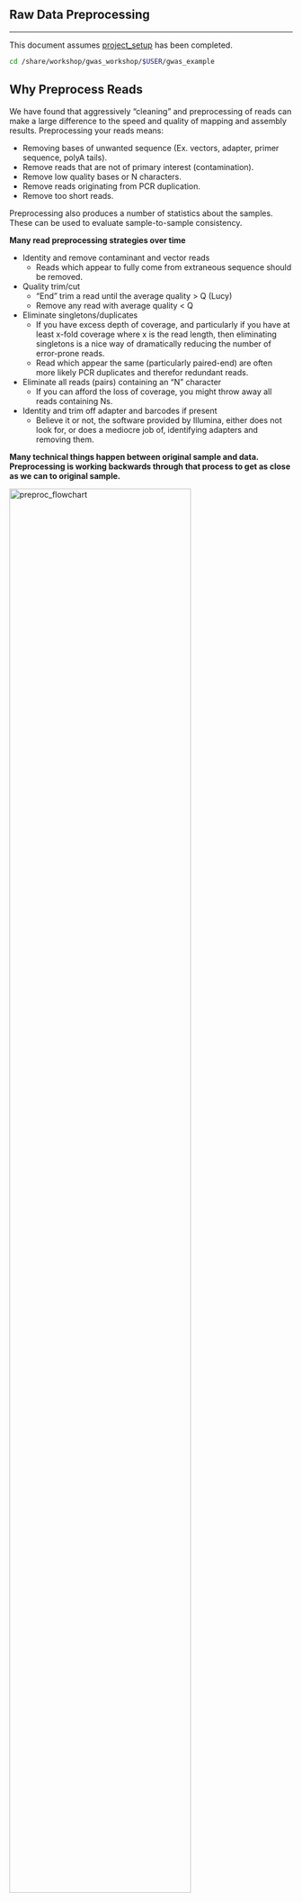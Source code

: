 ## Raw Data Preprocessing
-------------------------------------------------------

This document assumes [project_setup](./project_setup.md) has been completed.

```bash
cd /share/workshop/gwas_workshop/$USER/gwas_example
```

## Why Preprocess Reads

We have found that aggressively “cleaning” and preprocessing of reads can make a large difference to the speed and quality of mapping and assembly results. Preprocessing your reads means:

  * Removing bases of unwanted sequence (Ex. vectors, adapter, primer sequence, polyA tails).
  * Remove reads that are not of primary interest (contamination).
  * Remove low quality bases or N characters.
  * Remove reads originating from PCR duplication.
  * Remove too short reads.

Preprocessing also produces a number of statistics about the samples. These can be used to evaluate sample-to-sample consistency.

**Many read preprocessing strategies over time**

* Identity and remove contaminant and vector reads
  * Reads which appear to fully come from extraneous sequence should be removed.
* Quality trim/cut
  * “End” trim a read until the average quality > Q (Lucy)
  * Remove any read with average quality < Q
* Eliminate singletons/duplicates
  * If you have excess depth of coverage, and particularly if you have at least x-fold coverage where x is the read length, then eliminating singletons is a nice way of dramatically reducing the number of error-prone reads.
  * Read which appear the same (particularly paired-end) are often more likely PCR duplicates and therefor redundant reads.
* Eliminate all reads (pairs) containing an “N” character
  * If you can afford the loss of coverage, you might throw away all reads containing Ns.
* Identity and trim off adapter and barcodes if present
  * Believe it or not, the software provided by Illumina, either does not look for, or does a mediocre job of, identifying adapters and removing them.


**Many technical things happen between original sample and data. Preprocessing is working backwards through that process to get as close as we can to original sample.**

<img src="preproc_mm_figures/preproc_flowchart.png" alt="preproc_flowchart" width="80%"/>


In order to better understand and preprocess our data set (and to determine the types of problems we might encounter), it is a good idea to learn what type of library prep kit was used, and how it works.


1. Remove contaminants (at least PhiX).
1. Remove PCR duplicates.
1. Remove adapter sequences.
1. Trim sequences (5’ and 3’) by quality score (I like Q20)
1. Cleanup
  * Remove any reads that are less then the minimum length parameter
  * Produce preprocessing statistics


## HTStream Streamed Preprocessing of Sequence Data

HTStream is a suite of preprocessing applications for high throughput sequencing data (ex. Illumina). A fast C++ implementation, designed with discreet functionality that can be pipelined together using standard Unix piping.

Benefits Include:
  * No intermediate files, reducing storage footprint.
  * Reduced I/O, files are only read in and written out once to disk.
  * Handles both single end and paired end reads at the same time.
  * Applications process reads at the same time allowing for process parallelization.
  * Built on top of mature C++ Boost libraries to reduce bugs and memory leaks.
  * Designed following the philosophy of [Program Design in the UNIX Environment](https://onlinelibrary.wiley.com/doi/abs/10.1002/j.1538-7305.1984.tb00055.x).
  * Works with native Unix/Linux applications such as grep/sed/awk etc.
  * Can build a custom preprocessing pipeline to fit the specific expectation of the data.
  * A single JSON output per sample detailing the preprocessing statistics from each application.

HTStream achieves these benefits by using a tab delimited intermediate format that allows for streaming from application to application. This streaming creates some awesome efficiencies when preprocessing HTS data and makes it fully interoperable with other standard Linux tools.

#### A traditional preprocessing pipeline:

<img src="preproc_mm_figures/typical_pipeline.png" alt="typical_pipeline" width="80%"/>


#### An HTStream preprocessing pipline:
<img src="preproc_mm_figures/htstream_pipeline.png" alt="typical_pipeline" width="80%"/>


This approach also uses significantly less storage as there are no intermediate files. HTStream can do this by streaming a tab-delimited format called tab6.

Single end reads are 3 columns:

`read1id  read1seq  read1qual`

Paired end reads are 6 columns:

`read1id  read1seq  read1qual  read2id  read2seq  read2qual`


### HTStream applications

HTStream includes the following applications:

hts_AdapterTrimmer: Identify and remove adapter sequences.  
hts_CutTrim: Discreet 5' and/or 3' basepair trimming.  
hts_LengthFilter: Remove reads outside of min and/or max length.  
hts_NTrimmer: Extract the longest subsequence with no Ns.    
hts_Overlapper: Overlap paired end reads, removing adapters when present.  
hts_PolyATTrim: Identify and remove polyA/T sequence.  
hts_Primers: Identify and optionally remove 5' and/or 3' primer sequence.  
hts_QWindowTrim: 5' and/or 3' quality score base trimming using windows.  
hts_SeqScreener: Identify and remove/keep/count contaminants (default phiX).  
hts_Stats: Compute read stats.  
hts_SuperDeduper: Identify and remove PCR duplicates.  

The source code and pre-compiled binaries for Linux can be downloaded and installed [from the GitHub repository](https://github.com/s4hts/HTStream).

HTStream is also available on [Bioconda](https://bioconda.github.io/), and there is even an image on [Docker Hub](https://hub.docker.com/r/dzs74/htstream).

HTStream was designed to be extensible. We continue to add new preprocessing routines and welcome contributions from collaborators.

If you encounter any bugs or have suggestions for improvement, please post them to [issues](https://github.com/s4hts/HTStream/issues).

--------

# HTStream tutorial


### <font color='red'> Start Group Exercise 1: </font>

## Running HTStream

Let's run the first step of our HTStream preprocessing pipeline, which is always to gather basic stats on the read files. For now, we're only going to run one sample through the pipeline.

When building a new pipeline, it is almost always a good idea to use a small subset of the data in order to speed up development. A small sample of reads will take seconds to process and help you identify problems that may have only been apparent after hours of waiting for the full data set to process.


1. Let's start by first taking a small subsample of reads, so that our trial run through the pipeline goes really quickly.

    ```bash
    cd /share/workshop/gwas_workshop/$USER/gwas_example
    mkdir HTS_testing
    cd HTS_testing
    ```

    Then create a small dataset.

    ```bash
    zcat ../00-RawData/SL378587_S1_L001_R1_001.fastq.gz | head -4000 | gzip > SL378587_subset_R1.fastq.gz
    zcat ../00-RawData/SL378587_S1_L001_R2_001.fastq.gz | head -4000 | gzip > SL378587_subset_R2.fastq.gz
    ls -l
    ```

    So we ```zcat``` (uncompress and send to stdout), pipe ```|```  to ```head``` (param -4000) then pipe to ```gzip``` to recompress and name our files subset.

    * *How many reads are we going to analyze in our subset?*

1. Now we'll run our first preprocessing step ```hts_Stats```, first loading the module and then looking at help.

    ```bash
    cd /share/workshop/gwas_workshop/$USER/gwas_example/HTS_testing
    module load htstream
    hts_Stats --help
    ```

    <div class="output">
    jli@barbera:/share/workshop/gwas_workshop/jli/gwas_example$ hts_Stats --help
    HTStream <https://github.com/s4hts/HTStream> application: hts_Stats
    Version: v1.3.3
    The hts_Stats app produce basic statistics about the reads in a dataset.
      Including the basepair composition and number of bases Q30.
    
    Standard Options:
      -v [ --version ]                      Version print
      -h [ --help ]                         Prints help documentation
      -N [ --notes ] arg                    Notes for the stats JSON
      -L [ --stats-file ] arg (=stats.json)  Write to stats file name
      -A [ --append-stats-file ] arg        Append to stats file name
    
    Input Options [default: tab6 format on stdin]:
      -1 [ --read1-input ] arg              Read 1 paired end fastq input <space 
                                            separated for multiple files>
      -2 [ --read2-input ] arg              Read 2 paired end fastq input <space 
                                            separated for multiple files>
      -U [ --singleend-input ] arg          Single end read fastq input <space 
                                            separated for multiple files>
      -I [ --interleaved-input ] arg        Interleaved fastq input <space 
                                            separated for multiple files>
      -T [ --tab-input ] arg                Tab-delimited (tab6) input <space 
                                            separated for multiple files>
    
    hts_Stats Output Options [default: tab6 format to stdout]:
      -F [ --force ]                        Forces overwrite of files
      -u [ --uncompressed ]                 Output uncompressed (not gzipped) files
      -f [ --fastq-output ] arg             Output to Fastq files <PE AND/OR SE 
                                            files>
      -i [ --interleaved-output ] arg       Output to interleaved fastq files 
                                            <INTERLEAVED PE AND/OR SE files>
      -t [ --tab-output ] arg               Output to tab-delimited (tab6) file
      -z [ --unmapped-output ] arg          Output to unmapped sam file
    
    Application Specific Options:
    </div>  




    * *What version of hts_Stats is loaded?*


1. Now lets run ```hts_Stats``` and look at the output.

    ```bash
    hts_Stats -1 SL378587_subset_R1.fastq.gz \
              -2 SL378587_subset_R2.fastq.gz \
              -L SL378587.stats.json -f SL378587.stats
    ```

    * *What parameters did we use? What do they do?*


    ```bash
    ls -lah
    ```

    <div class="output">
    total 400K
    drwxrwsr-x 2 jli workshop   7 Jul 12 15:19 .
    drwxrwsr-x 9 jli workshop  11 Jul 12 15:16 ..
    -rw-rw-r-- 1 jli workshop 53K Jul 12 15:19 SL378587.stats.json
    -rw-rw-r-- 1 jli workshop 68K Jul 12 15:19 SL378587.stats_R1.fastq.gz
    -rw-rw-r-- 1 jli workshop 73K Jul 12 15:19 SL378587.stats_R2.fastq.gz
    -rw-rw-r-- 1 jli workshop 68K Jul 12 15:17 SL378587_subset_R1.fastq.gz
    -rw-rw-r-- 1 jli workshop 73K Jul 12 15:17 SL378587_subset_R2.fastq.gz
    </div>

    * *Which files were generated from hts\_Stats?*
    * *Did stats change any of the data (are the contents of SL378587.stats_R1.fastq.gz identical to SL378587_subset_R1.fastq.gz)?*

1. Lets look at the file **SL378587.stats.json**

    ```bash
    less -S SL378587.stats.json
    ```

    The logs generated by htstream are in [JSON](https://en.wikipedia.org/wiki/JSON) format, like a database format but meant to be readable.


1. Run ```hts_SeqScreener``` to remove PhiX contamination.

    ```bash
    hts_SeqScreener -1 SL378587_subset_R1.fastq.gz \
                    -2 SL378587_subset_R2.fastq.gz \
                    -L SL378587.SeqScreener.json -f SL378587.SeqScreener
    ```

    * *Which files were generated from hts\_SeqScreener?*

    * *Take look at the file SL378587.SeqScreener.json*

    * *How many reads were identified as PhiX contamination?*

    * *What fraction of reads were identified as PhiX, do you think cleanup worked well for this sample?*

### Getting more advanced: Streaming multiple applications together

1. Lets try it out. First run hts_Stats and then hts_SeqScreener in a streamed fashion.

    ```bash
    cd /share/workshop/gwas_workshop/$USER/gwas_example/HTS_testing

    hts_Stats -1 SL378587_subset_R1.fastq.gz \
              -2 SL378587_subset_R2.fastq.gz \
              -L SL378587.streamed.json |
    hts_SeqScreener -A SL378587.streamed.json \
              -f SL378587.streamed
    ```

    Note the pipe, ```|```, between the two applications!

    **Questions**
    * *What new parameters did we use here?*

    * *What parameter is SeqScreener using that specifies how reads are input?*

    * *Look at the file SL378587.streamed.json*

        * *Can you find the section for each program?*

        * *Were the programs run in the order you expected?*

    * *hts_SeqScreener will screen out PhiX reads by default.

### <font color='red'> Stop Group Exercise 1 </font>

--------

## A DNA preprocessing pipeline

1. hts_Stats: get stats on *input* raw reads
1. hts_SeqScreener: screen out (remove) phiX
1. hts_SuperDeduper: identify and remove PCR duplicates
1. hts_AdapterTrimmer: identify and remove adapter sequence
1. hts_QWindowTrim: remove poor quality bases
1. hts_NTrimmer: trim to remove any remaining N characters
1. hts_LengthFilter: use to remove all reads < 50bp
1. hts_Stats: get stats on *output* cleaned reads

------

### Why screen for phiX?

[PhiX Control v3](https://www.illumina.com/products/by-type/sequencing-kits/cluster-gen-sequencing-reagents/phix-control-v3.html) is a common control in Illumina runs, and facilities may not tell you if/when PhiX has been spiked in. Since it does not have a barcode, in theory should not be in your data.

However:
* When we know PhiX has been spiked in, we find sequence every time.
    * [update] When dual matched barcodes are used, then almost zero phiX reads can be identified.
* When we know that PhiX has not been spiked in, we rarely find matching sequence.

For variant analysis (any mapping based technique) it is not critical to remove, but for sequence assembly it is (and will often assemble into a full-length PhiX genome). Unless you are sequencing PhiX, it is noise, so its better safe than sorry to screen for it every time.

------

### Removing PCR duplicates with hts_SuperDeduper.

Removing duplicates is standard practice in variant analysis. It tells you alot about the original complexity of each sample and potential impact of sequencing depth.

**However, I would never do PCR duplicate removal on single-end reads**
<img src="preproc_mm_figures/SD_eval.png" alt="SD_eval" width="80%"/>

Super Deduper only uses a small portion of the reads to identify duplicates.
<img src="preproc_mm_figures/SD_performance.png" alt="SD_performance" width="80%"/>

We calculated the Youden Index for every combination tested and the point that acquired the highest index value (as compared to Picard MarkDuplicates) occurred at a start position of 5bp and a length of 10bps (20bp total over both reads).

------

### Adapter trimming by overlapping reads.

Consider the three scenarios below

**Insert size > length of the number of cycles**

<img src="preproc_mm_figures/overlap_pairs.png" alt="overlap_pairs" width="80%"/>

hts_AdapterTrimmer product: original pairs

hts_Overlapper product: original pairs

**Insert size < length of the number of cycles (10bp min)**

<img src="preproc_mm_figures/overlap_single.png" alt="overlap_single" width="80%"/>

hts_AdapterTrimmer product: original pairs

hts_Overlapper product: extended, single

**Insert size < length of the read length**

<img src="preproc_mm_figures/overlap_adapter.png" alt="overlap_adapter" width="80%"/>

hts_AdapterTrimmer product: adapter trimmed, pairs

hts_Overlapper product: adapter trimmed, single

Both hts_AdapterTrimmer and hts_Overlapper employ this principle to identify and remove adapters for paired-end reads. For paired-end reads the difference between the two are the output, as overlapper produces single-end reads when the pairs overlap and adapter trimmer keeps the paired end format. For single-end reads, adapter trimmer identifies and removes adapters by looking for the adapter sequence, where overlapper just ignores single-end reads (nothing to overlap).


### You can do a quick check for evidence of Illumina sequencing adapters using basic Linux commnads

Remember that Illumina reads must have P5 and P7 adapters and generally look like this (in R1 orientation):

```code
P5---Index-Read1primer-------INSERT-------Read2primer--index--P7(rc)
                     |---R1 starts here-->
```

This sequence is P7(rc): **ATCTCGTATGCCGTCTTCTGCTTG**. It should present in any R1 that contains a full-length adapter sequence. It is easy to search for this sequence using zcat and grep:

```bash
cd /share/workshop/gwas_workshop/$USER/gwas_example/HTS_testing
zcat SL378587_subset_R1.fastq.gz | grep TCTCGTATGCCGTCTTCTGCTTG
```

----

### Q-window trimming

As a sequencing run progresses the quality scores tend to get worse. Quality scores are essentially a guess about the accuracy of a base call, so it is common to trim of the worst quality bases.

<img src="preproc_mm_figures/Qwindowtrim.png" alt="Qwindowtrim" width="80%"/>

This is how reads commonly look, they start at "good" quality, increase to "excellent" and degrade to "poor", with R2 always looking worse (except when they don't) than R1 and get worse as the number of cycles increases.

hts_QWindowTrim trims 5' and/or 3' end of the sequence using a windowing (average quality in window) approach.

----

### N Trimming

Bases that cannot be called are assigned an "N" by the Illumina base caller. These can be a problem for some applications, but most read mappers and quantification strategies should not be impacted unless N's are frequent. By default, hts_NTrimmer will return the longest sequence that contains no Ns, but can also be configured to discard any reads containing Ns as well.

----
### Lets put it all together

### <font color='red'> Start Group Exercise 2 </font>

--------

```bash
cd /share/workshop/gwas_workshop/$USER/gwas_example/HTS_testing

hts_Stats -L SL378587_htsStats.json -N "initial stats" \
    -1 SL378587_subset_R1.fastq.gz \
    -2 SL378587_subset_R2.fastq.gz | \
hts_SeqScreener -A SL378587_htsStats.json -N "screen phix" | \
hts_SuperDeduper -A SL378587_htsStats.json -N "remove PCR duplicates" | \
hts_AdapterTrimmer -A SL378587_htsStats.json -N "trim adapters" | \
hts_QWindowTrim -A SL378587_htsStats.json -N "quality trim the ends of reads" | \
hts_NTrimmer -A SL378587_htsStats.json -N "remove any remaining 'N' characters" | \
hts_LengthFilter -A SL378587_htsStats.json -N "remove reads < 50bp" \
    -n -m 50 | \
hts_Stats -A SL378587_htsStats.json -N "final stats" \
    -f SL378587.htstream
```

Note the patterns:
* In the first routine we use -1 and -2 to specify the original reads.
* In the final routine -f fastq prefix to write out new preprocessed reads.
* For the log, we specify -L in the first app to write out to a new log, and then use -A for the second routine onward to append log output, generating a single log file at the end.
* All other parameters are algorithm specific, can review using --help

**Questions**
* *Review the final json output, how many reads do we have left?*

* *Confirm that number by counting the number of reads in the final output files.*

* *How many reads had adapters that were cut off?*

* *How many PCR duplicates were there?*

* *Anything else interesting?*

## Run HTStream on the Project.

We can now run the preprocessing routine across all samples on the real data using a SLURM script, [hts_preproc.slurm](../software_scripts/scripts/hts_preproc.slurm), that we should take a look at now.

```bash
cd /share/workshop/gwas_workshop/$USER/gwas_example  # We'll run this from the main directory
wget https://ucdavis-bioinformatics-training.github.io/2021-July-Genome-Wide-Association-Studies/software_scripts/scripts/hts_preproc.slurm
less hts_preproc.slurm
```

When you are done, type "q" to exit.

<div class="script">
#!/bin/bash

#SBATCH --nodes=1
#SBATCH --ntasks=9
#SBATCH --time=60:00
#SBATCH --mem=4000 # Memory pool for all cores (see also --mem-per-cpu)
#SBATCH --partition=production
#SBATCH --array=1-3
#SBATCH --output=slurmout/htstream_%A_%a.out # File to which STDOUT will be written
#SBATCH --error=slurmout/htstream_%A_%a.err # File to which STDERR will be written

start=`date +%s`
echo $HOSTNAME
echo "My SLURM_ARRAY_TASK_ID: " $SLURM_ARRAY_TASK_ID
aklog

sample=`sed "${SLURM_ARRAY_TASK_ID}q;d" samples.txt`
echo "SAMPLE: ${sample}"

outpath="/share/workshop/gwas_workshop/$USER/01-HTS_Preproc"
echo "OUTPUT DIR: ${outpath}"
[[ -d ${outpath} ]] || mkdir -p ${outpath}
[[ -d ${outpath}/${sample} ]] || mkdir -p ${outpath}/${sample}


module load htstream

call="hts_Stats -N 'RawReads stats' -L ${outpath}/${sample}/${sample}_htsStats.json -1 ../00-RawData/${sample}_*R1* -2 ../00-RawData/${sample}_*R2* | \
      hts_SeqScreener -N 'screen phix' -A ${outpath}/${sample}/${sample}_htsStats.json | \
      hts_SuperDeduper -N 'remove PCR duplicates' -e 2000 -A ${outpath}/${sample}/${sample}_htsStats.json | \
      hts_AdapterTrimmer -N 'trim adapters' -A ${outpath}/${sample}/${sample}_htsStats.json | \
      hts_QWindowTrim -N 'trim low qulity bases from ends of reads' -A ${outpath}/${sample}/${sample}_htsStats.json | \
      hts_NTrimmer -N 'remove any remanining N characters' -A ${outpath}/${sample}/${sample}_htsStats.json | \
      hts_LengthFilter -N 'remove reads < 50bp' -m 50 -n -A ${outpath}/${sample}/${sample}_htsStats.json | \
      hts_Stats -N 'final stats' -A ${outpath}/${sample}/${sample}_htsStats.json -f ${outpath}/${sample}/${sample}.htstream"

echo $call
eval $call

end=`date +%s`
runtime=$((end-start))
echo $runtime
</div>


Double check to make sure that slurmout and 01-HTS_Preproc directories have been created for output, then after looking at the script, let's run it.

```bash
cd /share/workshop/gwas_workshop/$USER/gwas_example
mkdir -p slurmout  # -p tells mkdir not to complain if the directory already exists
mkdir -p 01-HTS_Preproc
sbatch -J hts.${USER} hts_preproc.slurm  # moment of truth!
```

We can watch the progress of our task array using the 'squeue' command. Takes about 30 minutes to process each sample.

```bash
squeue -u $USER  # use your username
```

### <font color='red'> End Group Exercise 2 </font>

## Quality Assurance - Preprocessing statistics as QA/QC.

Beyond generating "better" data for downstream analysis, cleaning statistics also give you an idea as to the original quality and complexity of the sample, library generation, and sequencing quality.

This can help inform you of how you might change your procedures in the future, either sample preparation, or in library preparation.

I’ve found it best to perform QA/QC on both the run as a whole (poor samples can affect other samples) and on the samples themselves as they compare to other samples (BE CONSISTENT).

Reports such as Basespace for Illumina, are great ways to evaluate the run as a whole, the sequencing provider usually does this for you.
PCA/MDS plots of the preprocessing summary are a great way to look for technical bias across your experiment. Poor quality samples often appear as outliers on the MDS plot and can ethically be removed due to identified technical issues.


### <font color='red'> Begin Group Exercise 3 </font>

1. Let's make sure that all jobs completed successfully.

    First check all the "htstream_\*.out" and "htstream_\*.err" files:

    ```bash
    cd /share/workshop/gwas_workshop/$USER/gwas_example
    cat slurmout/htstream_*.out
    ```

    Look through the output and make sure you don't see any errors. Now do the same for the err files:

    ```bash
    cat slurmout/htstream_*.err
    ```

    Also, check the output files. First check the number of forward and reverse output files (should be 22 each):

    ```bash
    cd 01-HTS_Preproc
    ls */*R1* | wc -l
    ls */*R2* | wc -l
    ```

    *Did you get the answer you expected, why or why not?*


    Check the sizes of the files as well. Make sure there are no zero or near-zero size files and also make sure that the size of the files are in the same ballpark as each other:

    ```bash
    ls -lh *

    du -sh *
    ```

    **IF for some reason HTStream didn't finish, the files are corrupted or you missed the session, please let one of us know and we will help. You can also copy over the HTStream output.**

    ```bash
    cp -r /share/biocore/workshops/2020_mRNAseq_July/01-HTS_Preproc /share/workshop/gwas_workshop/$USER/gwas_example/.
    ```

1. Let's take a look at the differences in adapter content between the input and output files. First look at the input file:

    ```bash
    cd /share/workshop/gwas_workshop/$USER/gwas_example
    zless 00-RawData/SL378587_S1_L001_R1_001.fastq.gz
    ```

    Let's search for the adapter sequence. Type '/' (a forward slash), and then type **AGATCGGAAGAGCACACGTCTGAACTCCAGTCAC** (the first part of the forward adapter). Press Enter. This will search for the sequence in the file and highlight each time it is found. You can now type "n" to cycle through the places where it is found. When you are done, type "q" to exit.

    Now look at the output file:

    ```bash
    zless 01-HTS_Preproc/SL378587/SL378587.htstream_R1.fastq.gz
    ```

    If you scroll through the data (using the spacebar), you will see that some of the sequences have been trimmed. Now, try searching for **AGATCGGAAGAGCACACGTCTGAACTCCAGTCAC** again. You shouldn't find it (adapters were trimmed remember), but rarely is anything perfect. You may need to use Control-C to get out of the search and then "q" to exit the 'less' screen.

    Lets grep for the sequence and get an idea of where it occurs in the raw sequences:

    ```bash
    zcat  00-RawData/SL378587_S1_L001_R1_001.fastq.gz | grep --color=auto  AGATCGGAAGAGCACACGTCTGAACTCCAGTCAC
    ```

    * *What do you observe? Are these sequences useful for analysis?*

    ```bash
    zcat  01-HTS_Preproc/SL378587/SL378587.htstream_R1.fastq.gz | grep --color=auto  AGATCGGAAGAGCACACGTCTGAACTCCAGTCAC
    ```


    Lets grep for the sequence and count occurrences

    ```bash
    zcat  00-RawData/SL378587_S1_L001_R1_001.fastq.gz | grep AGATCGGAAGAGCACACGTCTGAACTCCAGTCAC | wc -l
    zcat  01-HTS_Preproc/SL378587/SL378587.htstream_R1.fastq.gz | grep AGATCGGAAGAGCACACGTCTGAACTCCAGTCAC | wc -l
    ```

    * *What is the reduction in adapters found?*

    * *How could you modify the cleaning pipeline in order to remove the remaining sequences?*



--------
## A MultiQC report for HTStream JSON files


Finally lets use [MultiQC](https://multiqc.info/) to generate a summary of our output. Currently MultiQC support for HTStream is in development by Bradley Jenner, and has not been included in the official MultiQC package. If you'd like to try it on your own data, you can find a copy here [https://github.com/s4hts/MultiQC](https://github.com/s4hts/MultiQC).

```bash
## Run multiqc to collect statistics and create a report:
cd /share/workshop/gwas_workshop/$USER/gwas_example
module load multiqc/htstream.dev0
mkdir -p 02-HTS_multiqc_report
multiqc -i HTSMultiQC-cleaning-report -o 02-HTS_multiqc_report ./01-HTS_Preproc
```

Transfer HTSMultiQC-cleaning-report_multiqc_report.html to your computer and open it in a web browser.


Or in case of emergency, download this copy: [HTSMultiQC-cleaning-report_multiqc_report.html](../datasets/HTSMultiQC-cleaning-report_multiqc_report.html)

### <font color='red'> End Group Exercise 3 </font>


